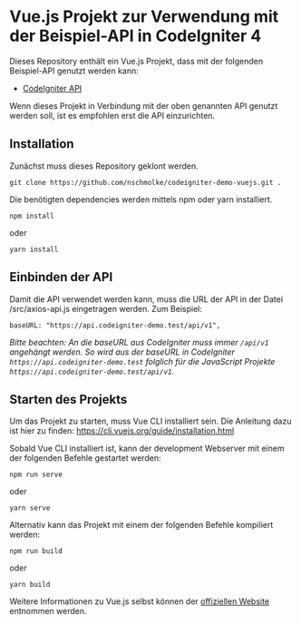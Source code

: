 # Vue.js Projekt zur Verwendung mit der Beispiel-API in CodeIgniter 4

Dieses Repository enthält ein Vue.js Projekt, dass mit der folgenden Beispiel-API genutzt werden kann:
- [CodeIgniter API](https://github.com/nschmolke/codeigniter-demo-api)

Wenn dieses Projekt in Verbindung mit der oben genannten API genutzt werden soll, ist es empfohlen erst die API einzurichten.
## Installation

Zunächst muss dieses Repository geklont werden.
```
git clone https://github.com/nschmolke/codeigniter-demo-vuejs.git .
```
Die benötigten dependencies werden mittels npm oder yarn installiert.
```
npm install
```
oder
```
yarn install
```

## Einbinden der API
Damit die API verwendet werden kann, muss die URL der API in der Datei /src/axios-api.js eingetragen werden.
Zum Beispiel:
```
baseURL: "https://api.codeigniter-demo.test/api/v1",  
```

*Bitte beachten: An die baseURL aus CodeIgniter muss immer `/api/v1` angehängt werden. So wird aus der baseURL in CodeIgniter `https://api.codeigniter-demo.test` folglich für die JavaScript Projekte `https://api.codeigniter-demo.test/api/v1`.*

## Starten des Projekts
Um das Projekt zu starten, muss Vue CLI installiert sein. Die Anleitung dazu ist hier zu finden: https://cli.vuejs.org/guide/installation.html

Sobald Vue CLI installiert ist, kann der development Webserver mit einem der folgenden Befehle gestartet werden:
```
npm run serve
```
oder
```
yarn serve
```

Alternativ kann das Projekt mit einem der folgenden Befehle kompiliert werden:
```
npm run build
```
oder
```
yarn build
```

Weitere Informationen zu Vue.js selbst können der [offiziellen Website](https://vuejs.org/) entnommen werden.